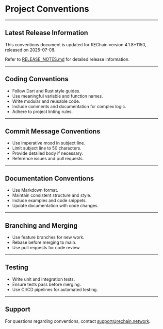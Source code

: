 # Project Conventions

---

## Latest Release Information

This conventions document is updated for REChain version 4.1.8+1150, released on 2025-07-08.

Refer to [RELEASE_NOTES.md](./RELEASE_NOTES.md) for detailed release information.

---

## Coding Conventions

- Follow Dart and Rust style guides.
- Use meaningful variable and function names.
- Write modular and reusable code.
- Include comments and documentation for complex logic.
- Adhere to project linting rules.

---

## Commit Message Conventions

- Use imperative mood in subject line.
- Limit subject line to 50 characters.
- Provide detailed body if necessary.
- Reference issues and pull requests.

---

## Documentation Conventions

- Use Markdown format.
- Maintain consistent structure and style.
- Include examples and code snippets.
- Update documentation with code changes.

---

## Branching and Merging

- Use feature branches for new work.
- Rebase before merging to main.
- Use pull requests for code review.

---

## Testing

- Write unit and integration tests.
- Ensure tests pass before merging.
- Use CI/CD pipelines for automated testing.

---

## Support

For questions regarding conventions, contact support@rechain.network.
